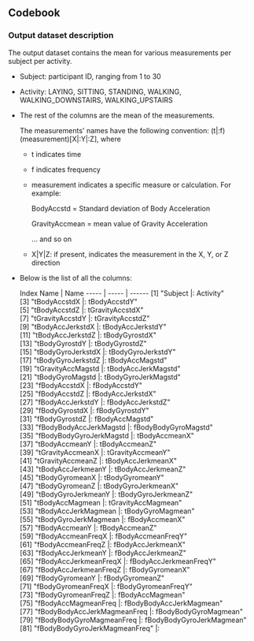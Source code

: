 ## Codebook

### Output dataset description

The output dataset contains the mean for various measurements per subject per activity.

- Subject: participant ID, ranging from 1 to 30

- Activity: LAYING, SITTING, STANDING, WALKING, WALKING_DOWNSTAIRS, WALKING_UPSTAIRS

- The rest of the columns are the mean of the measurements. 

  The measurements' names have the following convention: (t|:f)(measurement)[X|:Y|:Z], where
  
  - t indicates time 
  
  - f indicates frequency
  
  - measurement indicates a specific measure or calculation. For example: 
  
    BodyAccstd = Standard deviation of Body Acceleration
	
	GravityAccmean = mean value of Gravity Acceleration
	
	... and so on
	
  - X|Y|Z: if present, indicates the measurement in the X, Y, or Z direction
	
- Below is the list of all the columns:

  Index Name | Name
  ----- | ----- | ------
 [1] "Subject  |:  Activity"                    
 [3] "tBodyAccstdX  |:  tBodyAccstdY"                
 [5] "tBodyAccstdZ  |:  tGravityAccstdX"             
 [7] "tGravityAccstdY  |:  tGravityAccstdZ"             
 [9] "tBodyAccJerkstdX  |:  tBodyAccJerkstdY"            
[11] "tBodyAccJerkstdZ  |:  tBodyGyrostdX"               
[13] "tBodyGyrostdY  |:  tBodyGyrostdZ"               
[15] "tBodyGyroJerkstdX  |:  tBodyGyroJerkstdY"           
[17] "tBodyGyroJerkstdZ  |:  tBodyAccMagstd"              
[19] "tGravityAccMagstd  |:  tBodyAccJerkMagstd"          
[21] "tBodyGyroMagstd  |:  tBodyGyroJerkMagstd"         
[23] "fBodyAccstdX  |:  fBodyAccstdY"                
[25] "fBodyAccstdZ  |:  fBodyAccJerkstdX"            
[27] "fBodyAccJerkstdY  |:  fBodyAccJerkstdZ"            
[29] "fBodyGyrostdX  |:  fBodyGyrostdY"               
[31] "fBodyGyrostdZ  |:  fBodyAccMagstd"              
[33] "fBodyBodyAccJerkMagstd  |:  fBodyBodyGyroMagstd"         
[35] "fBodyBodyGyroJerkMagstd  |:  tBodyAccmeanX"               
[37] "tBodyAccmeanY  |:  tBodyAccmeanZ"               
[39] "tGravityAccmeanX  |:  tGravityAccmeanY"            
[41] "tGravityAccmeanZ  |:  tBodyAccJerkmeanX"           
[43] "tBodyAccJerkmeanY  |:  tBodyAccJerkmeanZ"           
[45] "tBodyGyromeanX  |:  tBodyGyromeanY"              
[47] "tBodyGyromeanZ  |:  tBodyGyroJerkmeanX"          
[49] "tBodyGyroJerkmeanY  |:  tBodyGyroJerkmeanZ"          
[51] "tBodyAccMagmean  |:  tGravityAccMagmean"          
[53] "tBodyAccJerkMagmean  |:  tBodyGyroMagmean"            
[55] "tBodyGyroJerkMagmean  |:  fBodyAccmeanX"               
[57] "fBodyAccmeanY  |:  fBodyAccmeanZ"               
[59] "fBodyAccmeanFreqX  |:  fBodyAccmeanFreqY"           
[61] "fBodyAccmeanFreqZ  |:  fBodyAccJerkmeanX"           
[63] "fBodyAccJerkmeanY  |:  fBodyAccJerkmeanZ"           
[65] "fBodyAccJerkmeanFreqX  |:  fBodyAccJerkmeanFreqY"       
[67] "fBodyAccJerkmeanFreqZ  |:  fBodyGyromeanX"              
[69] "fBodyGyromeanY  |:  fBodyGyromeanZ"              
[71] "fBodyGyromeanFreqX  |:  fBodyGyromeanFreqY"          
[73] "fBodyGyromeanFreqZ  |:  fBodyAccMagmean"             
[75] "fBodyAccMagmeanFreq  |:  fBodyBodyAccJerkMagmean"     
[77] "fBodyBodyAccJerkMagmeanFreq  |:  fBodyBodyGyroMagmean"        
[79] "fBodyBodyGyroMagmeanFreq  |:  fBodyBodyGyroJerkMagmean"    
[81] "fBodyBodyGyroJerkMagmeanFreq" |: